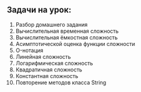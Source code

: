 ## Задачи на урок:

1. Разбор домашнего задания
2. Вычислительная временная сложность
3. Вычислительная ёмкостная сложность
4. Асимптотической оценка функции сложности
5. O-нотация
6. Линейная сложность 
7. Логарифмическая сложность
8. Квадратичная сложность 
9. Константная сложность
10. Повторение методов класса String


